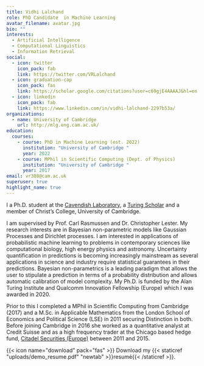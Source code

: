 ```yaml
---
title: Vidhi Lalchand
role: PhD Candidate  in Machine Learning
avatar_filename: avatar.jpg
bio: ""
interests:
  - Artificial Intelligence
  - Computational Linguistics
  - Information Retrieval
social:
  - icon: twitter
    icon_pack: fab
    link: https://twitter.com/VRLalchand
  - icon: graduation-cap
    icon_pack: fas
    link: https://scholar.google.com/citations?user=c69gjE4AAAAJ&hl=en
  - icon: linkedin
    icon_pack: fab
    link: https://www.linkedin.com/in/vidhi-lalchand-2297b53a/
organizations:
  - name: University of Cambridge
    url: http://mlg.eng.cam.ac.uk/
education:
  courses:
    - course: PhD in Machine Learning (est. 2022)
      institution: "University of Cambridge "
      year: 2022
    - course: MPhil in Scientific Computing (Dept. of Physics)
      institution: "University of Cambridge "
      year: 2017
email: vr308@cam.ac.uk
superuser: true
highlight_name: true
---
```

I a Ph.D. student at the [Cavendish Laboratory](https://www.phy.cam.ac.uk/), a [Turing Scholar](https://www.turing.ac.uk/people/doctoral-students/vidhi-lalchand) and a member of Christ’s College, University of Cambridge. 

I am supervised by Prof. Carl Rasmussen and Dr. Christopher Lester. My research interests are in Bayesian non-parametric models like Gaussian Processes and Dirichlet processes. I am interested in applications of probabilistic machine learning to problems in contemporary sciences like computational biology, high energy physics and astronomy.  Uncertainty quantification in predictions is becoming increasingly mainstream as several applications in science and industry require statistical guarantees in their predictions. Bayesian non-parametrics is a leading paradigm that allows the user to stipulate a prediction in terms of a probability distribution and allows automatic calibration of model complexity. My Ph.D. is funded by the Alan Turing Institute and Qualcomm Innovation Fellowship (Europe) which I was awarded in 2020.

Prior to this I completed a MPhil in Scientific Computing from Cambridge (2017) and a M.Sc. in Applicable Mathematics from the London School of Economics and Political Science (LSE) in 2011 securing Distinction in both. Before joining Cambridge in 2016 she worked as a quantitative analyst at Credit Suisse and as a high frequency trader at the Chicago based hedge fund, [Citadel Securities (Europe)](https://www.citadel.com/investment-strategies/global-quantitative-strategies/) between 2011 and 2015. 

{{< icon name="download" pack="fas" >}} Download my {{< staticref "uploads/demo_resume.pdf" "newtab" >}}resumé{{< /staticref >}}.